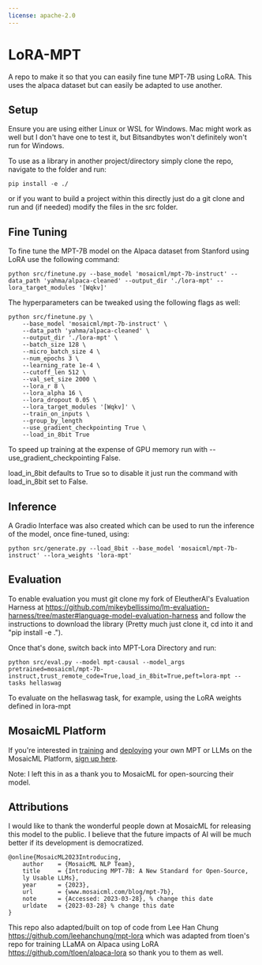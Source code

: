```yaml
---
license: apache-2.0
---
```

# LoRA-MPT
A repo to make it so that you can easily fine tune MPT-7B using LoRA. This uses the alpaca dataset but can easily be adapted to use another. 

## Setup

Ensure you are using either Linux or WSL for Windows. Mac might work as well but I don't have one to test it, but Bitsandbytes won't definitely won't run for Windows.


To use as a library in another project/directory simply clone the repo, navigate to the folder and run:
```
pip install -e ./
```

or if you want to build a project within this directly just do a git clone and run and (if needed) modify the files in the src folder. 


## Fine Tuning

To fine tune the MPT-7B model on the Alpaca dataset from Stanford using LoRA use the following command:
```
python src/finetune.py --base_model 'mosaicml/mpt-7b-instruct' --data_path 'yahma/alpaca-cleaned' --output_dir './lora-mpt' --lora_target_modules '[Wqkv]'
```

The hyperparameters can be tweaked using the following flags as well:

```
python src/finetune.py \
    --base_model 'mosaicml/mpt-7b-instruct' \
    --data_path 'yahma/alpaca-cleaned' \
    --output_dir './lora-mpt' \
    --batch_size 128 \
    --micro_batch_size 4 \
    --num_epochs 3 \
    --learning_rate 1e-4 \
    --cutoff_len 512 \
    --val_set_size 2000 \
    --lora_r 8 \
    --lora_alpha 16 \
    --lora_dropout 0.05 \
    --lora_target_modules '[Wqkv]' \
    --train_on_inputs \
    --group_by_length
    --use_gradient_checkpointing True \ 
    --load_in_8bit True
```

To speed up training at the expense of GPU memory run with --use_gradient_checkpointing False.

load_in_8bit defaults to True so to disable it just run the command with load_in_8bit set to False. 

## Inference

A Gradio Interface was also created which can be used to run the inference of the model, once fine-tuned, using:

```
python src/generate.py --load_8bit --base_model 'mosaicml/mpt-7b-instruct' --lora_weights 'lora-mpt'
```

## Evaluation

To enable evaluation you must git clone my fork of EleutherAI's Evaluation Harness at https://github.com/mikeybellissimo/lm-evaluation-harness/tree/master#language-model-evaluation-harness and follow the instructions to download the library (Pretty much just clone it, cd into it and "pip install -e ."). 

Once that's done, switch back into MPT-Lora Directory and run:

```
python src/eval.py --model mpt-causal --model_args pretrained=mosaicml/mpt-7b-instruct,trust_remote_code=True,load_in_8bit=True,peft=lora-mpt --tasks hellaswag
```

To evaluate on the hellaswag task, for example, using the LoRA weights defined in lora-mpt

## MosaicML Platform

If you're interested in [training](https://www.mosaicml.com/training) and [deploying](https://www.mosaicml.com/inference) your own MPT or LLMs on the MosaicML Platform, [sign up here](https://forms.mosaicml.com/demo?utm_source=huggingface&utm_medium=referral&utm_campaign=mpt-7b).

Note: I left this in as a thank you to MosaicML for open-sourcing their model.

## Attributions 

I would like to thank the wonderful people down at MosaicML for releasing this model to the public. I believe that the future impacts of AI will be much better if its development is democratized. 

```
@online{MosaicML2023Introducing,
    author    = {MosaicML NLP Team},
    title     = {Introducing MPT-7B: A New Standard for Open-Source, 
    ly Usable LLMs},
    year      = {2023},
    url       = {www.mosaicml.com/blog/mpt-7b},
    note      = {Accessed: 2023-03-28}, % change this date
    urldate   = {2023-03-28} % change this date
}
```

This repo also adapted/built on top of code from Lee Han Chung https://github.com/leehanchung/mpt-lora which was adapted from tloen's repo for training LLaMA on Alpaca using LoRA https://github.com/tloen/alpaca-lora so thank you to them as well. 
